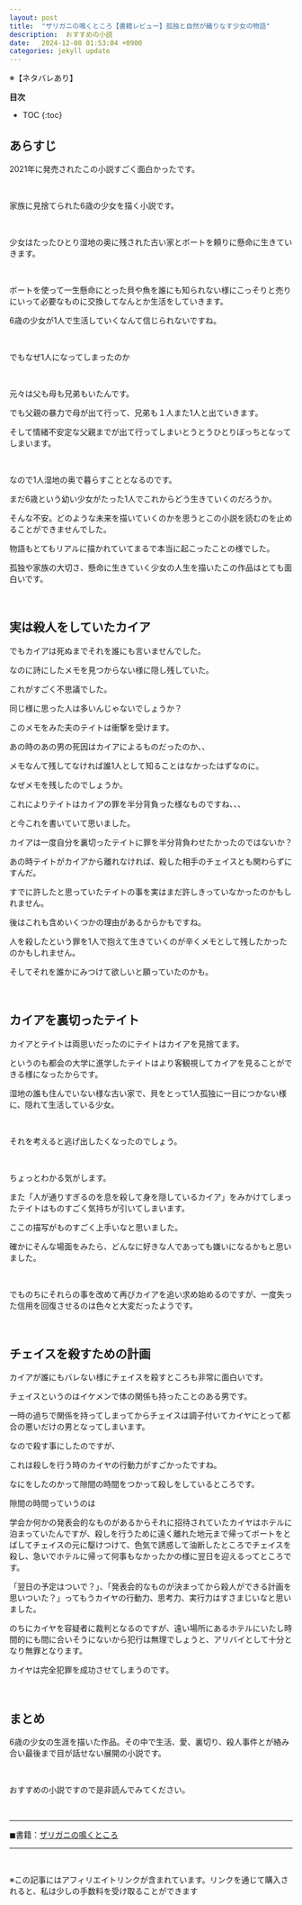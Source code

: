 ```yaml
---
layout: post
title:  "ザリガニの鳴くところ【書籍レビュー】孤独と自然が織りなす少女の物語"
description:  おすすめの小説
date:   2024-12-08 01:53:04 +0900
categories: jekyll update
---
```

※【ネタバレあり】

**目次**
* TOC
{:toc}


## あらすじ

2021年に発売されたこの小説すごく面白かったです。

<br>

家族に見捨てられた6歳の少女を描く小説です。

<br>

少女はたったひとり湿地の奥に残された古い家とボートを頼りに懸命に生きていきます。

<br>

ボートを使って一生懸命にとった貝や魚を誰にも知られない様にこっそりと売りにいって必要なものに交換してなんとか生活をしていきます。

6歳の少女が1人で生活していくなんて信じられないですね。

<br>

でもなぜ1人になってしまったのか

<Br>

元々は父も母も兄弟もいたんです。

でも父親の暴力で母が出て行って、兄弟も１人また1人と出ていきます。

そして情緒不安定な父親までが出て行ってしまいとうとうひとりぼっちとなってしまいます。

<br>

なので1人湿地の奥で暮らすこととなるのです。

まだ6歳という幼い少女がたった1人でこれからどう生きていくのだろうか。

そんな不安。どのような未来を描いていくのかを思うとこの小説を読むのを止めることができませんでした。

物語もとてもリアルに描かれていてまるで本当に起こったことの様でした。

孤独や家族の大切さ、懸命に生きていく少女の人生を描いたこの作品はとても面白いです。

<br>

## 実は殺人をしていたカイア

でもカイアは死ぬまでそれを誰にも言いませんでした。

なのに詩にしたメモを見つからない様に隠し残していた。

これがすごく不思議でした。

同じ様に思った人は多いんじゃないでしょうか？

このメモをみた夫のテイトは衝撃を受けます。

あの時のあの男の死因はカイアによるものだったのか、、

メモなんて残してなければ誰1人として知ることはなかったはずなのに。

なぜメモを残したのでしょうか。

これによりテイトはカイアの罪を半分背負った様なものですね、、、

と今これを書いていて思いました。

カイアは一度自分を裏切ったテイトに罪を半分背負わせたかったのではないか？

あの時テイトがカイアから離れなければ、殺した相手のチェイスとも関わらずにすんだ。

すでに許したと思っていたテイトの事を実はまだ許しきっていなかったのかもしれません。

後はこれも含めいくつかの理由があるからかもですね。

人を殺したという罪を1人で抱えて生きていくのが辛くメモとして残したかったのかもしれません。

そしてそれを誰かにみつけて欲しいと願っていたのかも。

<br>

## カイアを裏切ったテイト

カイアとテイトは両思いだったのにテイトはカイアを見捨てます。

というのも都会の大学に進学したテイトはより客観視してカイアを見ることができる様になったからです。

湿地の誰も住んでいない様な古い家で、貝をとって1人孤独に一目につかない様に、隠れて生活している少女。

<br>

それを考えると逃げ出したくなったのでしょう。

<br>

ちょっとわかる気がします。

また「人が通りすぎるのを息を殺して身を隠しているカイア」をみかけてしまったテイトはものすごく気持ちが引いてしまいます。

ここの描写がものすごく上手いなと思いました。

確かにそんな場面をみたら、どんなに好きな人であっても嫌いになるかもと思いました。

<br>

でものちにそれらの事を改めて再びカイアを追い求め始めるのですが、一度失った信用を回復させるのは色々と大変だったようです。

<br>

## チェイスを殺すための計画

カイアが誰にもバレない様にチェイスを殺すところも非常に面白いです。

チェイスというのはイケメンで体の関係も持ったことのある男です。

一時の過ちで関係を持ってしまってからチェイスは調子付いてカイヤにとって都合の悪いだけの男となってしまいます。

なので殺す事にしたのですが、

これは殺しを行う時のカイヤの行動力がすごかったですね。

なにをしたのかって隙間の時間をつかって殺しをしているところです。

隙間の時間っていうのは

学会か何かの発表会的なものがあるからそれに招待されていたカイヤはホテルに泊まっていたんですが、殺しを行うために遠く離れた地元まで帰ってボートをとばしてチェイスの元に駆けつけて、色気で誘惑して油断したところでチェイスを殺し、急いでホテルに帰って何事もなかったかの様に翌日を迎えるってところです。

「翌日の予定はついで？」、「発表会的なものが決まってから殺人ができる計画を思いついた？」ってもうカイヤの行動力、思考力、実行力はすさまじいなと思いました。

のちにカイヤを容疑者に裁判となるのですが、遠い場所にあるホテルにいたし時間的にも間に合いそうにないから犯行は無理でしょうと、アリバイとして十分となり無罪となります。

カイヤは完全犯罪を成功させてしまうのです。


<br>

## まとめ

6歳の少女の生涯を描いた作品。その中で生活、愛、裏切り、殺人事件とが絡み合い最後まで目が話せない展開の小説です。


<br>

おすすめの小説ですので是非読んでみてください。

<br>

---
◼︎書籍：[ザリガニの鳴くところ](https://amzn.to/4f3Sqhu)

---

<br>

※この記事にはアフィリエイトリンクが含まれています。リンクを通じて購入されると、私は少しの手数料を受け取ることができます


